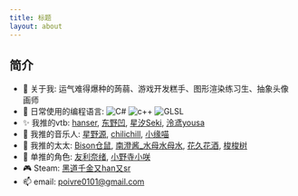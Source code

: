 ```yaml
---
title: 标题
layout: about
---
```




## 简介

- 🎉 关于我: 运气难得爆种的蒟蒻、游戏开发糕手、图形渲染练习生、抽象头像画师
- 📓 日常使用的编程语言:  ![C#](https://img.shields.io/badge/-C%23-239120?style=flat-square&logo=c-sharp&logoColor=fff) ![c++](https://img.shields.io/badge/-C%2B%2B-00599C?style=flat-square&logo=c%2B%2B&logoColor=fff) ![GLSL](https://img.shields.io/badge/-GLSL-007ACC?style=flat-square&logo=GLSL&logoColor=fff)
- ✨ 我推的vtb: [hanser](https://space.bilibili.com/11073?spm_id_from=333.337.0.0), [东野凹](https://space.bilibili.com/121487111/?spm_id_from=333.999.0.0), [星汐Seki](https://space.bilibili.com/51030552/?spm_id_from=333.999.0.0), [泠鸢yousa](https://music.163.com/#/artist?id=1047282)
- 🎸 我推的音乐人: [星野源](https://music.163.com/#/artist?id=14242), [chilichill](https://music.163.com/#/artist?id=34477557), [小缘喵](https://music.163.com/#/artist?id=12140247) 
- 🎨 我推的太太: [Bison仓鼠](https://www.pixiv.net/users/333556), [南澄酱_水母水母水](https://space.bilibili.com/12212425?spm_id_from=333.337.search-card.all.click), [花久花酒](https://www.pixiv.net/users/17783380),  [梭梭树](https://space.bilibili.com/8163245/?spm_id_from=333.999.0.0)
- 🌱 单推的角色: [友利奈绪](https://mzh.moegirl.org.cn/%E5%8F%8B%E5%88%A9%E5%A5%88%E7%BB%AA), [小野寺小咲](https://mzh.moegirl.org.cn/%E5%B0%8F%E9%87%8E%E5%AF%BA%E5%B0%8F%E5%92%B2)
- 🎮 Steam: [黑道千金又han又sr](https://steamcommunity.com/profiles/76561199084505178)
- 📫 email: poivre0101@gmail.com

